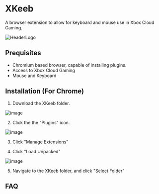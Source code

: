 # XKeeb
A browser extension to allow for keyboard and mouse use in Xbox Cloud Gaming.

![HeaderLogo](https://github.com/perryMELENOHRST/XKeeb/assets/84308737/a68e3213-a787-4644-a31e-037b1f40f6dc)

## Prequisites
- Chromium based browser, capable of installing plugins.
- Access to Xbox Cloud Gaming
- Mouse and Keyboard

## Installation (For Chrome)
1. Download the XKeeb folder.
   
![image](https://github.com/perryMELENOHRST/XKeeb/assets/84308737/31deea5a-ca51-4a08-b4de-129c3282a426)
   
2. Click the the "Plugins" icon.
   
![image](https://github.com/perryMELENOHRST/XKeeb/assets/84308737/4d51d6f9-2dde-474a-a0a9-c8ef9629b6a6)
   
3. Click "Manage Extensions"
   
4. Click "Load Unpacked"
   
![image](https://github.com/perryMELENOHRST/XKeeb/assets/84308737/d826b9d9-f2a5-4648-8a4c-79f4f2324e45)
   
5. Navigate to the XKeeb folder, and click "Select Folder"

## FAQ

